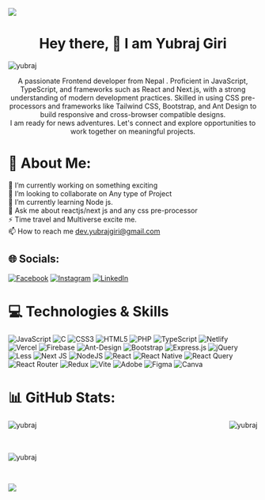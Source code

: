 ﻿[![](https://visitcount.itsvg.in/api?id=yubrajgiri05&icon=5&color=5)](https://visitcount.itsvg.in)
<br>
<h1 align="center">Hey there, 👋 I am Yubraj Giri</h1>
<p><img align="center" src="https://camo.githubusercontent.com/337869fc265db715bc53051fde314a89ceca0b18719f672ce90b57ff305ba460/68747470733a2f2f6d65646961312e67697068792e636f6d2f6d656469612f31334867774773584630616947592f67697068792e676966" alt="yubraj" /></p>

<p align="center">A passionate Frontend developer from Nepal . Proficient in JavaScript, TypeScript, and frameworks such as React and Next.js, with a strong understanding of modern development practices. Skilled in using CSS pre-processors and frameworks like Tailwind CSS, Bootstrap, and Ant Design to build responsive and cross-browser compatible designs. <br> I am ready for news adventures. Let's connect and explore opportunities to work together on meaningful projects.</p>



# 💫 About Me:
🔭 I’m currently working on something exciting<br>🤝 I’m looking to collaborate on Any type of Project <br>🌱 I’m currently learning Node js.<br>💬 Ask me about reactjs/next js and any css pre-processor<br>⚡ Time travel and Multiverse excite me. 
<br> 📫 How to reach me dev.yubrajgiri@gmail.com



## 🌐 Socials:
[![Facebook](https://img.shields.io/badge/Facebook-%231877F2.svg?logo=Facebook&logoColor=white)](https://facebook.com/https://www.facebook.com/yubrajgiri05/) [![Instagram](https://img.shields.io/badge/Instagram-%23E4405F.svg?logo=Instagram&logoColor=white)](https://instagram.com/https://www.instagram.com/yubrajgiri05/) [![LinkedIn](https://img.shields.io/badge/LinkedIn-%230077B5.svg?logo=linkedin&logoColor=white)](https://linkedin.com/in/https://www.linkedin.com/in/yubrajgiri05/) 

# 💻 Technologies & Skills

![JavaScript](https://img.shields.io/badge/javascript-%23323330.svg?style=flat&logo=javascript&logoColor=%23F7DF1E) ![C](https://img.shields.io/badge/c-%2300599C.svg?style=flat&logo=c&logoColor=white) ![CSS3](https://img.shields.io/badge/css3-%231572B6.svg?style=flat&logo=css3&logoColor=white) ![HTML5](https://img.shields.io/badge/html5-%23E34F26.svg?style=flat&logo=html5&logoColor=white) ![PHP](https://img.shields.io/badge/php-%23777BB4.svg?style=flat&logo=php&logoColor=white) ![TypeScript](https://img.shields.io/badge/typescript-%23007ACC.svg?style=flat&logo=typescript&logoColor=white) ![Netlify](https://img.shields.io/badge/netlify-%23000000.svg?style=flat&logo=netlify&logoColor=#00C7B7) ![Vercel](https://img.shields.io/badge/vercel-%23000000.svg?style=flat&logo=vercel&logoColor=white) ![Firebase](https://img.shields.io/badge/firebase-%23039BE5.svg?style=flat&logo=firebase) ![Ant-Design](https://img.shields.io/badge/-AntDesign-%230170FE?style=flat&logo=ant-design&logoColor=white) ![Bootstrap](https://img.shields.io/badge/bootstrap-%238511FA.svg?style=flat&logo=bootstrap&logoColor=white) ![Express.js](https://img.shields.io/badge/express.js-%23404d59.svg?style=flat&logo=express&logoColor=%2361DAFB) ![jQuery](https://img.shields.io/badge/jquery-%230769AD.svg?style=flat&logo=jquery&logoColor=white) ![Less](https://img.shields.io/badge/less-2B4C80?style=flat&logo=less&logoColor=white) ![Next JS](https://img.shields.io/badge/Next-black?style=flat&logo=next.js&logoColor=white) ![NodeJS](https://img.shields.io/badge/node.js-6DA55F?style=flat&logo=node.js&logoColor=white) ![React](https://img.shields.io/badge/react-%2320232a.svg?style=flat&logo=react&logoColor=%2361DAFB) ![React Native](https://img.shields.io/badge/react_native-%2320232a.svg?style=flat&logo=react&logoColor=%2361DAFB) ![React Query](https://img.shields.io/badge/-React%20Query-FF4154?style=flat&logo=react%20query&logoColor=white) ![React Router](https://img.shields.io/badge/React_Router-CA4245?style=flat&logo=react-router&logoColor=white) ![Redux](https://img.shields.io/badge/redux-%23593d88.svg?style=flat&logo=redux&logoColor=white) ![Vite](https://img.shields.io/badge/vite-%23646CFF.svg?style=flat&logo=vite&logoColor=white) ![Adobe](https://img.shields.io/badge/adobe-%23FF0000.svg?style=flat&logo=adobe&logoColor=white) ![Figma](https://img.shields.io/badge/figma-%23F24E1E.svg?style=flat&logo=figma&logoColor=white) ![Canva](https://img.shields.io/badge/Canva-%2300C4CC.svg?style=flat&logo=Canva&logoColor=white)
# 📊 GitHub Stats:
<p><img align="left" src="https://github-readme-stats.vercel.app/api?username=yubrajgiri05&theme=midnight-purple&hide_border=false&include_all_commits=true&count_private=true" alt="yubraj" /></p>
<p><img align="right" src="https://github-readme-stats.vercel.app/api/top-langs/?username=yubrajgiri05&theme=midnight-purple&hide_border=false&include_all_commits=true&count_private=true&layout=compact" alt="yubraj" /></p>
<br> <br> <br>


<!-- ![](https://github-readme-stats.vercel.app/api?username=yubrajgiri05&theme=midnight-purple&hide_border=false&include_all_commits=true&count_private=true)<br/> -->

<p><img align="center" src="https://github-readme-streak-stats.herokuapp.com/?user=yubrajgiri05&theme=midnight-purple&hide_border=false" alt="yubraj" /></p>
<br> 
<p><img align="center" src="https://github-contributor-stats.vercel.app/api?username=yubrajgiri05&limit=5&theme=blue_navy&combine_all_yearly_contributions=true" /></p>






